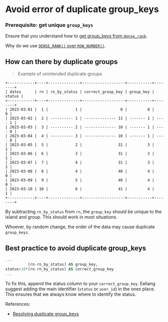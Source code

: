 # Avoid error of duplicate group_keys

### Prerequisite: get unique `group_keys`

Ensure that you understand how to [get group_keys from `dense_rank`](#how-to-get-unique-group_keys).

<aside class="success">
Why do we use <a href="#how-to-get-unique-group_keys"><code>DENSE_RANK()</code> over <a href=""><code>ROW_NUMBER()</code></a>.
</aside>

## How can there by duplicate groups

> Example of unintended duplicate groups

```
+------------+----+--------------+-------------------+-----------+--------+
| dates      | rn | rn_by_status | correct_group_key | group_key | status |
+------------+----+--------------+-------------------+-----------+--------+
| 2023-03-01 |  1 |            1 |                 0 |         0 |      0 |
| 2023-03-02 |  2 | ---------- 1 | -------------- 11 | ------- 1 | ---- 1 |
| 2023-03-03 |  3 | ---------- 2 | -------------- 10 | ------- 1 | ---- 0 |
| 2023-03-04 |  4 | ---------- 3 | -------------- 10 | ------- 1 | ---- 0 |
| 2023-03-05 |  5 |            2 |                31 |         3 |      1 |
| 2023-03-06 |  6 |            3 |                31 |         3 |      1 |
| 2023-03-07 |  7 |            4 |                31 |         3 |      1 | 
| 2023-03-08 |  8 |            4 |                40 |         4 |      0 |
| 2023-03-09 |  9 |            5 |                40 |         4 |      0 |
| 2023-03-10 | 10 |            6 |                41 |         4 |      1 |
+------------+----+--------------+-------------------+-----------+--------+
```

By subtracting `rn_by_status` from `rn`, the `group_key` should be unique to the island and group. This should work in most situations. 

Whoever, by random change, the order of the data may cause duplicate `group_keys`.

## Best practice to avoid duplicate group_keys

```sql
...
          (rn-rn_by_status) AS group_key,
status+10*(rn-rn_by_status) AS correct_group_key
...
```

To fix this, append the status column to your `correct_group_key`. Eeliang suggest adding the main identifier (`status` or `user_id`) in the ones place. This ensures that we always know where to identify the status.

References:

- [Resolving duplicate group_keys](https://binhhoang.io/blog/gaps-and-islands/)
